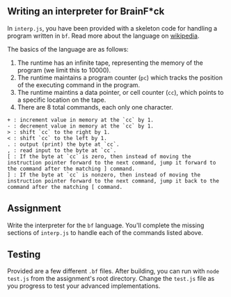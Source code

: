 ## Writing an interpreter for BrainF*ck

In `interp.js`, you have been provided with a skeleton code for handling a program written in `bf`. Read more about the language on [wikipedia](https://en.wikipedia.org/wiki/Brainfuck).

The basics of the language are as follows:

1. The runtime has an infinite tape, representing the memory of the program (we limit this to 10000).
2. The runtime maintains a program counter (`pc`) which tracks the position of the executing command in the program.
3. The runtime maintins a data pointer, or cell counter (`cc`), which points to a specific location on the tape.
3. There are 8 total commands, each only one character.

```
+ : increment value in memory at the `cc` by 1.
- : decrement value in memory at the `cc` by 1.
> : shift `cc` to the right by 1.
< : shift `cc` to the left by 1.
. : output (print) the byte at `cc`.
, : read input to the byte at `cc`.
[ : If the byte at `cc` is zero, then instead of moving the instruction pointer forward to the next command, jump it forward to the command after the matching ] command.
] : If the byte at `cc` is nonzero, then instead of moving the instruction pointer forward to the next command, jump it back to the command after the matching [ command.
```


## Assignment

Write the interpreter for the `bf` language. You'll complete the missing sections of `interp.js` to handle each of the commands listed above.

## Testing

Provided are a few different `.bf` files. After building, you can run with `node test.js` from the assignment's root directory. Change the `test.js` file as you progress to test your advanced implementations.
